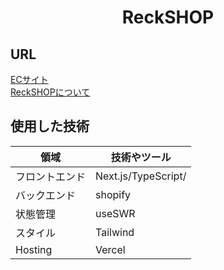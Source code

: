 <h1 align="center">ReckSHOP</h1>

## URL

[ECサイト](https://aiitto.vercel.app/)<br>
[ReckSHOPについて](https://nagisa-profile.com/works/shopify-theme)

## 使用した技術

| 領域             | 技術やツール            |
| ---------------- | ----------------------- |
| フロントエンド   | Next.js/TypeScript/       |
| バックエンド     | shopify                |
| 状態管理         | useSWR                   |
| スタイル         | Tailwind                |
| Hosting          | Vercel                  |

